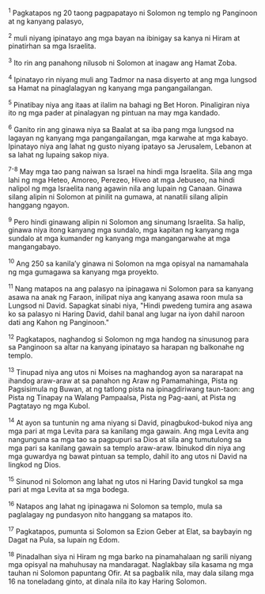 <sup>1</sup>
Pagkatapos ng 20 taong pagpapatayo ni Solomon ng templo ng Panginoon at ng kanyang palasyo, 

<sup>2</sup>
muli niyang ipinatayo ang mga bayan na ibinigay sa kanya ni Hiram at pinatirhan sa mga Israelita. 

<sup>3</sup>
Ito rin ang panahong nilusob ni Solomon at inagaw ang Hamat Zoba. 

<sup>4</sup>
Ipinatayo rin niyang muli ang Tadmor na nasa disyerto at ang mga lungsod sa Hamat na pinaglalagyan ng kanyang mga pangangailangan. 

<sup>5</sup>
Pinatibay niya ang itaas at ilalim na bahagi ng Bet Horon. Pinaligiran niya ito ng mga pader at pinalagyan ng pintuan na may mga kandado. 

<sup>6</sup>
Ganito rin ang ginawa niya sa Baalat at sa iba pang mga lungsod na lagayan ng kanyang mga pangangailangan, mga karwahe at mga kabayo. Ipinatayo niya ang lahat ng gusto niyang ipatayo sa Jerusalem, Lebanon at sa lahat ng lupaing sakop niya.

<sup>7-8</sup>
May mga tao pang naiwan sa Israel na hindi mga Israelita. Sila ang mga lahi ng mga Heteo, Amoreo, Perezeo, Hiveo at mga Jebuseo, na hindi nalipol ng mga Israelita nang agawin nila ang lupain ng Canaan. Ginawa silang alipin ni Solomon at pinilit na gumawa, at nanatili silang alipin hanggang ngayon. 

<sup>9</sup>
Pero hindi ginawang alipin ni Solomon ang sinumang Israelita. Sa halip, ginawa niya itong kanyang mga sundalo, mga kapitan ng kanyang mga sundalo at mga kumander ng kanyang mga mangangarwahe at mga mangangabayo. 

<sup>10</sup>
Ang 250 sa kanilaʼy ginawa ni Solomon na mga opisyal na namamahala ng mga gumagawa sa kanyang mga proyekto. 

<sup>11</sup>
Nang matapos na ang palasyo na ipinagawa ni Solomon para sa kanyang asawa na anak ng Faraon, inilipat niya ang kanyang asawa roon mula sa Lungsod ni David. Sapagkat sinabi niya, "Hindi pwedeng tumira ang asawa ko sa palasyo ni Haring David, dahil banal ang lugar na iyon dahil naroon dati ang Kahon ng Panginoon." 

<sup>12</sup>
Pagkatapos, naghandog si Solomon ng mga handog na sinusunog para sa Panginoon sa altar na kanyang ipinatayo sa harapan ng balkonahe ng templo. 

<sup>13</sup>
Tinupad niya ang utos ni Moises na maghandog ayon sa nararapat na ihandog araw-araw at sa panahon ng Araw ng Pamamahinga, Pista ng Pagsisimula ng Buwan, at ng tatlong pista na ipinagdiriwang taun-taon: ang Pista ng Tinapay na Walang Pampaalsa, Pista ng Pag-aani, at Pista ng Pagtatayo ng mga Kubol. 

<sup>14</sup>
At ayon sa tuntunin ng ama niyang si David, pinagbukod-bukod niya ang mga pari at mga Levita para sa kanilang mga gawain. Ang mga Levita ang nangunguna sa mga tao sa pagpupuri sa Dios at sila ang tumutulong sa mga pari sa kanilang gawain sa templo araw-araw. Ibinukod din niya ang mga guwardya ng bawat pintuan sa templo, dahil ito ang utos ni David na lingkod ng Dios. 

<sup>15</sup>
Sinunod ni Solomon ang lahat ng utos ni Haring David tungkol sa mga pari at mga Levita at sa mga bodega. 

<sup>16</sup>
Natapos ang lahat ng ipinagawa ni Solomon sa templo, mula sa paglalagay ng pundasyon nito hanggang sa matapos ito. 

<sup>17</sup>
Pagkatapos, pumunta si Solomon sa Ezion Geber at Elat, sa baybayin ng Dagat na Pula, sa lupain ng Edom. 

<sup>18</sup>
Pinadalhan siya ni Hiram ng mga barko na pinamahalaan ng sarili niyang mga opisyal na mahuhusay na mandaragat. Naglakbay sila kasama ng mga tauhan ni Solomon papuntang Ofir. At sa pagbalik nila, may dala silang mga 16 na toneladang ginto, at dinala nila ito kay Haring Solomon.